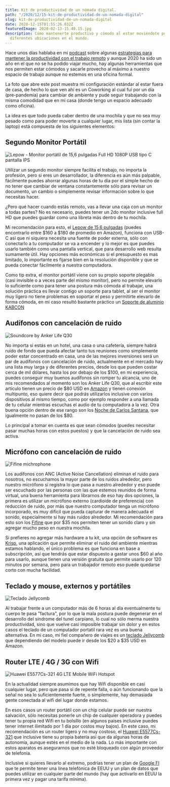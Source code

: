 ```yaml
---
title: Kit de productividad de un nómada digital.
path: "/2020/12/15-kit-de-productividad-de-un-nomada-digital"
slug: kit-de-productividad-de-un-nomada-digital
date: 2020-12-15T01:55:26.032Z
featuredImage: 2020-02-13-15.40.15.jpg
description: Cómo mantenerte productivo y cómodo al estar moviéndote por
  diferentes ubicaciones en el mundo.
---
```

Hace unos días hablaba en mi [podcast](https://anchor.fm/e-van) sobre algunas [estrategias para mantener la productividad con el trabajo remoto](https://anchor.fm/e-van/episodes/ep-6---Estrategias-para-mejorar-tu-productividad-en-la-vida-remota-enm85c) y aunque 2020 ha sido un año en el que no se ha podido viajar mucho, hay algunas herramientas que nos permiten estar cómodos y sacarle provecho al máximo a nuestro espacio de trabajo aunque no estemos en una oficina formal.

La foto que abre este post muestra mi configuración estándar al estar fuera de casa, de hecho lo que ven ahí es un Coworking al cual fui por un día (pre-pandemia) para cambiar de ambiente y pude seguir trabajando con la misma comodidad que en mi casa (donde tengo un espacio adecuado como oficina).

La idea es que todo pueda caber dentro de una mochila y que no sea muy pesado como para poder moverte a cualquier lugar, mis lista (sin contar la laptop) está compuesta de los siguientes elementos:

## Segundo Monitor Portátil

![Lepow - Monitor portátil de 15,6 pulgadas Full HD 1080P USB tipo C pantalla IPS](monitor-portatil.jpg "Lepow - Monitor portátil de 15,6 pulgadas Full HD 1080P USB tipo C pantalla IPS")

Utilizar un segundo monitor siempre facilita el trabajo, no importa la profesión, pero si eres un desarrollador, la diferencia es aún más palpable, fácilmente puedes ahorrar algunas horas de tu día por el simple hecho de no tener que cambiar de ventana constantemente sólo para revisar un documento, un cambio o simplemente revisar información sobre lo que necesitas hacer.

¿Pero qué hacer cuando estás remoto, vas a llevar una caja con un monitor a todas partes? No es necesario, puedes tener un 2do monitor inclusive full HD que puedes guardar como una libreta más dentro de tu mochila.

Mi recomendación para esto, el [Lepow de 15,6 pulgadas](https://www.amazon.com/-/es/gp/product/B07V1SQ966/ref=ppx_yo_dt_b_asin_title_o01_s00) (puedes encontrarlo entre $160 a $180 de promedio en Amazon), funciona con USB-C así que ni siquiera necesita una fuente de poder externa, sólo con conectarlo a tu computador se va a encender y lo mejor es que puedes usarlo también como una pantalla vertical, que para desarrollo web resulta sumamente útil.  Hay opciones más económicas si el presupuesto es mas limitado, lo importante es fijarse bien en la resolución disponible y que se pueda conectar fácilmente a nuestra computadora.

Como tip extra, el monitor portátil viene con su propio soporte plegable (casi invisible o a veces parte del mismo monitor), pero no permite elevarlo lo suficiente como para tener una postura más cómoda al trabajar, una solución práctica es llevar contigo un soporte para tablet, al ser el monitor muy ligero no tiene problemas en soportar el peso y permitirte elevarlo de forma cómoda, en mi caso resultó bastante práctico un [Soporte de aluminio KABCON](https://www.amazon.com/-/es/gp/product/B07DD7G77L/ref=ppx_od_dt_b_asin_title_s00)

## Audífonos con cancelación de ruido

![Soundcore by Anker Life Q30 ](anker-life-q30.jpg "Soundcore by Anker Life Q30 ")

No importa si estás en un hotel, una casa o una cafetería, siempre habrá ruido de fondo que pueda afectar tanto tus reuniones como simplemente poder estar concentrado en casa, una de las mejores inversiones será un par de audífonos con cancelación de ruido, actualmente en el mercado hay una lista muy larga y de diferentes precios, desde los que pueden costar cerca de mil dólares, hasta los por debajo de los $100, en mi experiencia, puedes conseguir muy buenos audífonos sin romper tu alcancía, uno de mis recomendados al momento son los Anker Life Q30, que al escribir este artículo tienen un precio de $80 USD  en [Amazon](https://www.amazon.com/-/es/gp/product/B08HMWZBXC) y tienen conexión multipunto, eso quiere decir que podrás utilizarlos inclusive con varios dispositivos al mismo tiempo, como por ejemplo responder a una llamada de tu celular mientras escuchas el audio de tu computadora a la vez.  Otra buena opción dentro de ese rango son los [Noche de Carlos Santana](https://www.amazon.com/-/es/Auriculares-cancelaci%C3%B3n-auriculares-almohadillas-reproducci%C3%B3n/dp/B083ZQ8FHY/), que igualmente no pasan de los $80.

Lo principal a tomar en cuenta es que sean cómodos (puedes necesitar pasar muchas horas con estos puestos) y que la cancelación de ruido sea activa.

## Micrófono con cancelación de ruido

![Fifine michrophone](microphone.jpg "Fifine michrophone")

Los audífonos con ANC (Active Noise Cancellation) eliminan el ruido para nosotros, no escuchamos la mayor parte de los ruidos alrededor, pero nuestro micrófono sí registra lo que pasa a nuestro alrededor y eso puede ser escuchado por las personas con las que estemos reunidos de forma virtual, una buena herramienta para librarnos de eso hay dos opciones, la primera es utilizar un micrófono externo (cardioide de preferencia) con reducción de ruido, por más que nuestro computador tenga un micrófono incorporado, es muy difícil que pueda capturar de manera adecuada el sonido, especialmente si hay más ruidos alrededor.  Mi recomendación para esto son los [Fifine](https://www.amazon.com/Microphone-Condenser-Recording-Streaming-669B/dp/B06XCKGLTP) que por $35 nos permiten tener un sonido claro y sin agregar mucho peso en nuestra mochila.

Si prefieres no agregar más hardware a tu kit, una opción de software es [Krisp](https://krisp.ai/), una aplicación que permite eliminar el ruido del ambiente mientras estamos hablando, el único problema es que funciona en base a subscripción, así que tendrás que estar dispuesto a gastar unos $60 al año para usarlo, aunque tienen una versión gratuita que permite usarlo por 120 minutos por semana, pero para un trabajador remoto eso puede quedarse corto con mucha facilidad.

## Teclado y mouse, externos y portátiles

![Teclado Jellycomb](teclado.jpg "Teclado JellyComb")

Al trabajar frente a un computador más de 6 horas al día eventualmente tu cuerpo te pasa "factura", por lo que la mala postura puede degenerar en el desarrollo del síndrome del tunel carpiano, lo cual no sólo merma nuestra productividad, sino que vuelve casi imposible trabajar sin dolor y en estos casos el teclado de un computador portatil rara vez es una buena alternativa.  En mi caso, mi fiel compañero de viajes es un [teclado Jellycomb](https://www.amazon.com/-/es/inal%C3%A1mbricos-compacto-silencioso-ordenador-port%C3%A1til/dp/B07VKL2V2M?ref_=ast_sto_dp) que dependiendo del modelo puede ir desde los $20 a $35 USD en Amazon.

## Router LTE / 4G / 3G con Wifi

![Huawei E5577Cs-321 4G LTE Mobile WiFi Hotspot](router-wifi.jpg "Huawei E5577Cs-321 4G LTE Mobile WiFi Hotspot")

En la actualidad siempre asumimos que hay Wifi disponible en casi cualquier lugar, pero que pasa si de repente falla, o aún funcionando que la señal no sea lo suficientemente fuerte, o simplemente, hay demasiada gente conectada al wifi del lugar donde estamos.

En esos casos un router portátil con un chip celular puede ser nuestra salvación, sólo necesitas ponerle un chip de cualquier operadora y puedes tener tu propia red Wifi en tu bolsillo (en algunos paises inclusive puedes tener internet ilimitado por 1 día por costos muy bajos).
En este caso, mi recomendación es un router ligero y no muy costoso, el [Huawei E5577Cs-321](https://www.amazon.com/-/es/E5577Cs-321-Hotspot-Oriente-Desbloqueado-ORIGINAL/dp/B011YM0QC4/ref=sr_1_17) que inclusive tiene su propia batería así que da algunas horas de autonomía, aunque estés en el medio de la nada.  Lo más importante con estos aparatos es asegurarnos que no esté bloqueado con algún proveedor de telefonía.

Inclusive si quieres llevarlo al extremo, podrías tener un plan de [Google FI](https://fi.google.com/about/) que te permite tener una línea telefónica de EEUU y un plan de datos que puedes utilizar en cualquier parte del mundo (hay que activarlo en EEUU la primera vez y pagar una tarifa mínima).
